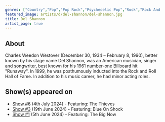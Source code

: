 ```yaml
---
genres: ["Country","Pop","Pop Rock","Psychedelic Pop","Rock","Rock And Roll","Teen Pop"]
featured_image: artists/d/del-shannon/del-shannon.jpg
title: Del Shannon
artist_page: true
---
```

## About

Charles Weedon Westover (December 30, 1934 – February 8, 1990), better known by his stage name Del Shannon, was an American musician, singer and songwriter, best known for his 1961 number-one Billboard hit "Runaway". In 1999, he was posthumously inducted into the Rock and Roll Hall of Fame. In addition to his music career, he had minor acting roles.



## Show(s) appeared on

- [Show #6](/shows/featuring-the-thieves/) (4th July 2024) - Featuring: The Thieves
- [Show #3](/shows/featuring-blue-on-shock/) (19th June 2024) - Featuring: Blue On Shock
- [Show #1](/shows/featuring-the-big-now/) (5th June 2024) - Featuring: The Big Now

